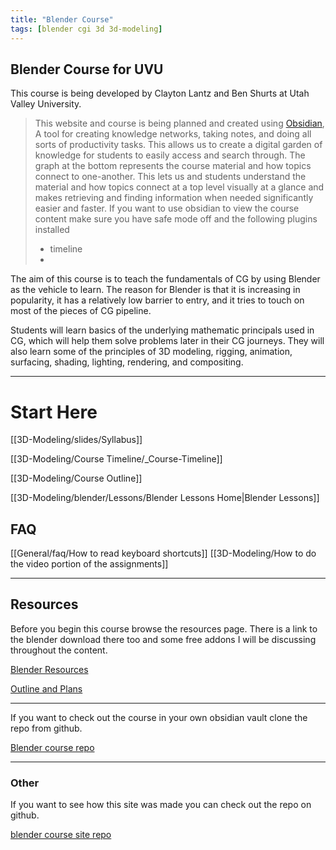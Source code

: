 ```yaml
---
title: "Blender Course"
tags: [blender cgi 3d 3d-modeling]
---
```


## Blender Course for UVU



This course is being developed by Clayton Lantz and Ben Shurts at Utah Valley University.

>This website and course is being planned and created using [Obsidian](https://obsidian.md/), A tool for creating knowledge networks, taking notes, and doing all sorts of productivity tasks. This allows us to create a digital garden of knowledge for students to easily access and search through. The graph at the bottom represents the course material and how topics connect to one-another. This lets us and students understand the material and how topics connect at a top level visually at a glance and makes retrieving and finding information when needed significantly easier and faster.
>If you want to use obsidian to view the course content make sure you have safe mode off and the following plugins installed
> -  timeline
> - 

The aim of this course is to teach the fundamentals of CG by using Blender as the vehicle to learn. The reason for Blender is that it is increasing in popularity, it has a relatively low barrier to entry, and it tries to touch on most of the pieces of CG pipeline.

Students will learn basics of the underlying mathematic principals used in CG, which will help them solve problems later in their CG journeys. They will also learn some of the principles of 3D modeling, rigging, animation, surfacing, shading, lighting, rendering, and compositing.

---
# Start Here
[[3D-Modeling/slides/Syllabus]]


[[3D-Modeling/Course Timeline/_Course-Timeline]]


[[3D-Modeling/Course Outline]]


[[3D-Modeling/blender/Lessons/Blender Lessons Home|Blender Lessons]]


## FAQ
[[General/faq/How to read keyboard shortcuts]]
[[3D-Modeling/How to do the video portion of the assignments]]



---
## Resources
Before you begin this course browse the resources page. There is a link to the blender download there too and some free addons I will be discussing throughout the content.

[Blender Resources](3D-Modeling/blender/Resources/Blender%20Resources.md)


[Outline and Plans](blendercourse/coursevault/_index.md)

---

If you want to check out the course in your own obsidian vault clone the repo from github.



[Blender course repo](https://github.com/benshurts/blendercourse)




---
### Other

If you want to see how this site was made you can check out the repo on github.

[blender course site repo](https://github.com/benshurts/BlenderCourseSite)
